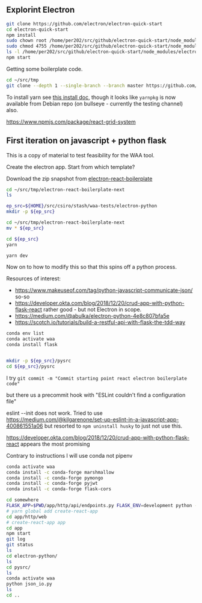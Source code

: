 ## Explorint Electron

```sh
git clone https://github.com/electron/electron-quick-start
cd electron-quick-start
npm install
sudo chown root /home/per202/src/github/electron-quick-start/node_modules/electron/dist/chrome-sandbox
sudo chmod 4755 /home/per202/src/github/electron-quick-start/node_modules/electron/dist/chrome-sandbox
ls -l /home/per202/src/github/electron-quick-start/node_modules/electron/dist/chrome-sandbox
npm start
```

Getting some boilerplate code.

```sh
cd ~/src/tmp
git clone --depth 1 --single-branch --branch master https://github.com/electron-react-boilerplate/electron-react-boilerplate.git your-project-name
```

To install yarn see [this install doc](https://yarnpkg.com/lang/en/docs/install/#debian-stable), though it looks like `yarnpkg` is now available from Debian repo (on bullseye - currently the testing channel) also. 

https://www.npmjs.com/package/react-grid-system


## First iteration on javascript + python flask

This is a copy of material to test feasibility for the WAA tool.

Create the electron app. Start from which template?


Download the zip snapshot from [electron-react-boilerplate](https://github.com/electron-react-boilerplate/electron-react-boilerplate)

```sh
cd ~/src/tmp/electron-react-boilerplate-next
ls

ep_src=${HOME}/src/csiro/stash/waa-tests/electron-python
mkdir -p ${ep_src}

cd ~/src/tmp/electron-react-boilerplate-next
mv * ${ep_src}

cd ${ep_src}
yarn

yarn dev
```

Now on to how to modify this so that this spins off a python process.

Resources of interest:

* https://www.makeuseof.com/tag/python-javascript-communicate-json/  so-so 
* https://developer.okta.com/blog/2018/12/20/crud-app-with-python-flask-react   rather good - but not Electron in scope.
* https://medium.com/@abulka/electron-python-4e8c807bfa5e
* https://scotch.io/tutorials/build-a-restful-api-with-flask-the-tdd-way


```sh
conda env list
conda activate waa
conda install flask


mkdir -p ${ep_src}/pysrc
cd ${ep_src}/pysrc
```

I try  `git commit -m "Commit starting point react electron boilerplate code"`


but there us a precommit hook with "ESLint couldn't find a configuration file"

eslint --init does not work. Tried to use  https://medium.com/@kilgarenone/set-up-eslint-in-a-javascript-app-400861551a06  but resorted to  `npm uninstall husky` to just not use this.

https://developer.okta.com/blog/2018/12/20/crud-app-with-python-flask-react appears the most promising

Contrary to instructions I will use conda not pipenv

```bash
conda activate waa
conda install -c conda-forge marshmallow
conda install -c conda-forge pymongo
conda install -c conda-forge pyjwt
conda install -c conda-forge flask-cors
```

```bash
cd somewhere
FLASK_APP=$PWD/app/http/api/endpoints.py FLASK_ENV=development python -m flask run --port 4433
# yarn global add create-react-app
cd app/http/web
# create-react-app app
cd app
npm start
git log
git status
ls
cd electron-python/
ls
cd pysrc/
ls
conda activate waa
python json_io.py 
ls
cd ..
```


